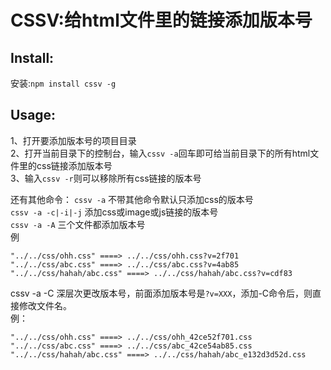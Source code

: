 # CSSV:给html文件里的链接添加版本号

## Install:
安装:`npm install cssv -g`

## Usage:
1、打开要添加版本号的项目目录<br>
2、打开当前目录下的控制台，输入`cssv -a`回车即可给当前目录下的所有html文件里的css链接添加版本号<br>
3、输入`cssv -r`则可以移除所有css链接的版本号<br>

还有其他命令：
`cssv -a` 不带其他命令默认只添加css的版本号<br>
`cssv -a -c|-i|-j`  添加css或image或js链接的版本号<br>
`cssv -a -A` 三个文件都添加版本号<br>
例
```
"../../css/ohh.css" ====> ../../css/ohh.css?v=2f701
"../../css/abc.css" ====> ../../css/abc.css?v=4ab85
"../../css/hahah/abc.css" ====> ../../css/hahah/abc.css?v=cdf83
```

cssv -a -C  深层次更改版本号，前面添加版本号是`?v=XXX`，添加-C命令后，则直接修改文件名。<br>
例：
```
"../../css/ohh.css" ====> ../../css/ohh_42ce52f701.css
"../../css/abc.css" ====> ../../css/abc_42ce54ab85.css
"../../css/hahah/abc.css" ====> ../../css/hahah/abc_e132d3d52d.css
```

